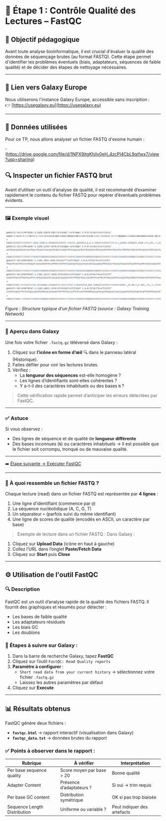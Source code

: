 # 🧪 Étape 1 : Contrôle Qualité des Lectures – FastQC

## 🎯 Objectif pédagogique

Avant toute analyse bioinformatique, il est crucial d'évaluer la qualité des données de séquençage brutes (au format FASTQ). Cette étape permet d'identifier les problèmes éventuels (biais, adaptateurs, séquences de faible qualité) et de décider des étapes de nettoyage nécessaires.

---

## 🔗 Lien vers Galaxy Europe

Nous utiliserons l'instance Galaxy Europe, accessible sans inscription :  
👉 [https://usegalaxy.eu](https://usegalaxy.eu)

---

## 📁 Données utilisées

Pour ce TP, nous allons analyser un fichier FASTQ d'exome humain :

-(https://drive.google.com/file/d/1NPX9jtgKhjIv0eH_4zcPl4CbL9qjfwx7/view?usp=sharing)


## 🔍 Inspecter un fichier FASTQ brut

Avant d’utiliser un outil d’analyse de qualité, il est recommandé d’examiner rapidement le contenu du fichier FASTQ pour repérer d’éventuels problèmes évidents.


---

### 🖼️ Exemple visuel

![Structure d’un fichier FASTQ](./images/fastq-format.png)


*Figure : Structure typique d’un fichier FASTQ (source : Galaxy Training Network)*

---

### 👀 Aperçu dans Galaxy

Une fois votre fichier `.fastq.gz` téléversé dans Galaxy :

1. Cliquez sur **l’icône en forme d’œil** 🔍 dans le panneau latéral (Historique).
2. Faites défiler pour voir les lectures brutes.
3. Vérifiez :
   - La **longueur des séquences** est-elle homogène ?
   - Les lignes d’identifiants sont-elles cohérentes ?
   - Y a-t-il des caractères inhabituels ou des bases `N` ?

> Cette vérification rapide permet d’anticiper les erreurs détectées par FastQC.

---

### ✅ Astuce

Si vous observez :
- Des lignes de séquence et de qualité de **longueur différente**
- Des bases inconnues (`N`) ou caractères inhabituels
→ Il est possible que le fichier soit corrompu, tronqué ou de mauvaise qualité.

---

➡️ [Étape suivante → Exécuter FastQC](#exécuter-fastqc)

---

### 📄 À quoi ressemble un fichier FASTQ ?

Chaque lecture (read) dans un fichier FASTQ est représentée par **4 lignes** :

1. Une ligne d’identifiant (commence par `@`)
2. La séquence nucléotidique (A, C, G, T)
3. Un séparateur `+` (parfois suivi du même identifiant)
4. Une ligne de scores de qualité (encodés en ASCII, un caractère par base)

> Exemple de lecture dans un fichier FASTQ :
Dans Galaxy :
1. Cliquez sur **Upload Data** (icône en haut à gauche)
2. Collez l’URL dans l’onglet **Paste/Fetch Data**
3. Cliquez sur **Start** puis **Close**

---

## ⚙️ Utilisation de l'outil FastQC

### 🔍 Description
FastQC est un outil d’analyse rapide de la qualité des fichiers FASTQ. Il fournit des graphiques et résumés pour détecter :
- Les bases de faible qualité
- Les adaptateurs résiduels
- Les biais GC
- Les doublons

### 📌 Étapes à suivre sur Galaxy :

1. Dans la barre de recherche Galaxy, tapez **FastQC**
2. Cliquez sur l’outil `FastQC: Read Quality reports`
3. **Paramètre à configurer** :
   - `Short read data from your current history` → sélectionnez votre fichier `.fastq.gz`
   - Laissez les autres paramètres par défaut
4. Cliquez sur **Execute**

---

## 📊 Résultats obtenus

FastQC génère deux fichiers :
- **`fastqc.html`** → rapport interactif (visualisation dans Galaxy)
- **`fastqc_data.txt`** → données brutes du rapport

### ✅ Points à observer dans le rapport :

| Rubrique | À vérifier | Interprétation |
|----------|------------|----------------|
| Per base sequence quality | Score moyen par base > 20 | Bonne qualité |
| Adapter Content | Présence d’adaptateurs ? | Si oui → trim requis |
| Per base GC content | Distribution symétrique | OK si pas trop biaisée |
| Sequence Length Distribution | Uniforme ou variable ? | Peut indiquer des artefacts |

